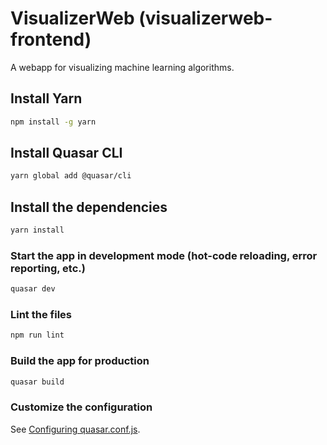 # VisualizerWeb (visualizerweb-frontend)

A webapp for visualizing machine learning algorithms.

## Install Yarn
```bash
npm install -g yarn
```

## Install Quasar CLI
```bash
yarn global add @quasar/cli
```

## Install the dependencies
```bash
yarn install
```

### Start the app in development mode (hot-code reloading, error reporting, etc.)
```bash
quasar dev
```

### Lint the files
```bash
npm run lint
```

### Build the app for production
```bash
quasar build
```

### Customize the configuration
See [Configuring quasar.conf.js](https://quasar.dev/quasar-cli/quasar-conf-js).
